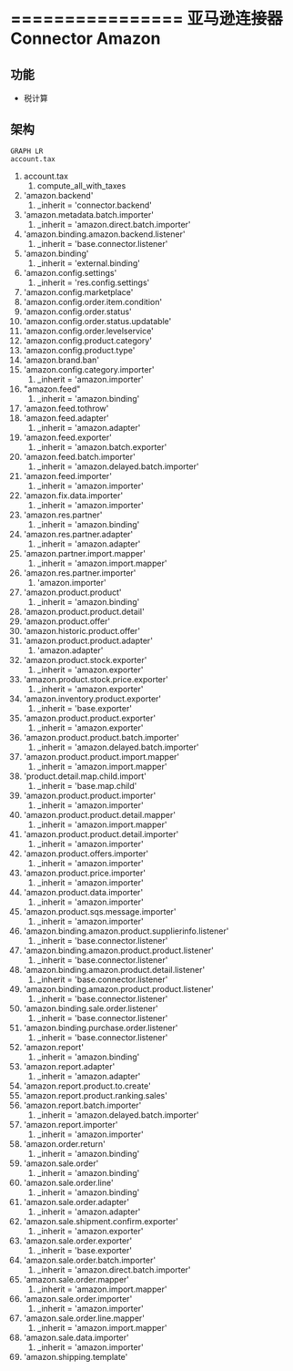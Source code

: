 ================
亚马逊连接器Connector Amazon
================

## 功能

+ 税计算

## 架构

```mermaid
GRAPH LR
account.tax

```

1. account.tax
   1. compute_all_with_taxes
2. 'amazon.backend'
   1. _inherit = 'connector.backend'
3. 'amazon.metadata.batch.importer'
   1. _inherit = 'amazon.direct.batch.importer'
4. 'amazon.binding.amazon.backend.listener'
   1. _inherit = 'base.connector.listener'
5. 'amazon.binding'
   1. _inherit = 'external.binding'
6. 'amazon.config.settings'
   1. _inherit = 'res.config.settings'
7. 'amazon.config.marketplace'
8. 'amazon.config.order.item.condition'
9. 'amazon.config.order.status'
10. 'amazon.config.order.status.updatable'
11. 'amazon.config.order.levelservice'
12. 'amazon.config.product.category'
13.  'amazon.config.product.type'
14.  'amazon.brand.ban'
15.  'amazon.config.category.importer'
     1.   _inherit = 'amazon.importer'
16.  "amazon.feed"
     1.   _inherit = 'amazon.binding'
17.  'amazon.feed.tothrow'
18.   'amazon.feed.adapter'
      1.    _inherit = 'amazon.adapter'
19.   'amazon.feed.exporter'
      1.    _inherit = 'amazon.batch.exporter'
20. 'amazon.feed.batch.importer'
    1.  _inherit = 'amazon.delayed.batch.importer'
21. 'amazon.feed.importer'
    1.  _inherit = 'amazon.importer'
22. 'amazon.fix.data.importer'
    1.  _inherit = 'amazon.importer'
23. 'amazon.res.partner'
    1.  _inherit = 'amazon.binding'
24. 'amazon.res.partner.adapter'
    1.  _inherit = 'amazon.adapter'
25. 'amazon.partner.import.mapper'
    1.  _inherit = 'amazon.import.mapper'
26. 'amazon.res.partner.importer'
    1.  'amazon.importer'
27. 'amazon.product.product'
    1.  _inherit = 'amazon.binding'
28. 'amazon.product.product.detail'
29. 'amazon.product.offer'
30. 'amazon.historic.product.offer'
31. 'amazon.product.product.adapter'
    1.  'amazon.adapter'
32. 'amazon.product.stock.exporter'
    1.  _inherit = 'amazon.exporter'
33. 'amazon.product.stock.price.exporter'
    1.  _inherit = 'amazon.exporter'
34. 'amazon.inventory.product.exporter'
    1.  _inherit = 'base.exporter'
35. 'amazon.product.product.exporter'
    1.  _inherit = 'amazon.exporter'
36. 'amazon.product.product.batch.importer'
    1.  _inherit = 'amazon.delayed.batch.importer'
37. 'amazon.product.product.import.mapper'
    1.  _inherit = 'amazon.import.mapper'
38. 'product.detail.map.child.import'
    1.  _inherit = 'base.map.child'
39. 'amazon.product.product.importer'
    1.  _inherit = 'amazon.importer'
40.  'amazon.product.product.detail.mapper'
     1.   _inherit = 'amazon.import.mapper'
41.   'amazon.product.product.detail.importer'
      1. _inherit = 'amazon.importer'
42. 'amazon.product.offers.importer'
    1. _inherit = 'amazon.importer'
43. 'amazon.product.price.importer'
    1. _inherit = 'amazon.importer'
44. 'amazon.product.data.importer'
    1. _inherit = 'amazon.importer'
45. 'amazon.product.sqs.message.importer'
    1. _inherit = 'amazon.importer'
46. 'amazon.binding.amazon.product.supplierinfo.listener'
    1. _inherit = 'base.connector.listener'
47. 'amazon.binding.amazon.product.product.listener'
    1. _inherit = 'base.connector.listener'
48. 'amazon.binding.amazon.product.detail.listener'
     1. _inherit = 'base.connector.listener'
49. 'amazon.binding.amazon.product.product.listener'
     1. _inherit = 'base.connector.listener'
50. 'amazon.binding.sale.order.listener'
    1. _inherit = 'base.connector.listener'
51. 'amazon.binding.purchase.order.listener'
    1. _inherit = 'base.connector.listener'
52. 'amazon.report'
    1. _inherit = 'amazon.binding'
53. 'amazon.report.adapter'
    1. _inherit = 'amazon.adapter'
54. 'amazon.report.product.to.create'
55. 'amazon.report.product.ranking.sales'
56. 'amazon.report.batch.importer'
     1. _inherit = 'amazon.delayed.batch.importer'
57. 'amazon.report.importer'
    1. _inherit = 'amazon.importer'
58. 'amazon.order.return'
    1. _inherit = 'amazon.binding'
59. 'amazon.sale.order'
    1. _inherit = 'amazon.binding'
60. 'amazon.sale.order.line'
    1. _inherit = 'amazon.binding'
61. 'amazon.sale.order.adapter'
    1. _inherit = 'amazon.adapter'
62. 'amazon.sale.shipment.confirm.exporter'
    1. _inherit = 'amazon.exporter'
63. 'amazon.sale.order.exporter'
     1. _inherit = 'base.exporter'
64. 'amazon.sale.order.batch.importer'
    1. _inherit = 'amazon.direct.batch.importer'
65. 'amazon.sale.order.mapper'
    1. _inherit = 'amazon.import.mapper'
66. 'amazon.sale.order.importer'
    1. _inherit = 'amazon.importer'
67. 'amazon.sale.order.line.mapper'
    1. _inherit = 'amazon.import.mapper'
68. 'amazon.sale.data.importer'
    1. _inherit = 'amazon.importer'
69. 'amazon.shipping.template'


    
